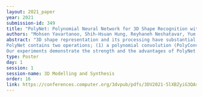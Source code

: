 ```yaml
---
layout: 2021_paper
year: 2021
submission-id: 349
title: "PolyNet: Polynomial Neural Network for 3D Shape Recognition with PolyShape Representation"
authors: "Mohsen Yavartanoo, Shih-Hsuan Hung, Reyhaneh Neshatavar, Yue Zhang and Kyoung Mu Lee"
abstract: "3D shape representation and its processing have substantial effects on 3D shape recognition. The polygon mesh as a 3D shape representation has many advantages in computer graphics and geometry processing. However, there are still some challenges for the existing deep neural network (DNN)-based methods on polygon mesh representation, such as handling the variations in the degree and permutations of the vertices and their pairwise distances. To overcome these challenges, we propose a DNN-based method (PolyNet) and a specific polygon mesh representation (PolyShape) with a multi-resolution structure.
PolyNet contains two operations; (1) a polynomial convolution (PolyConv) operation with learnable coefficients, which learns continuous distributions as the convolutional filters to share the weights across different vertices, and (2) a polygonal pooling (PolyPool) procedure by utilizing the multi-resolution structure of PolyShape to aggregate the features in a much lower dimension.
Our experiments demonstrate the strength and the advantages of PolyNet on both 3D shape classification and retrieval tasks compared to existing polygon mesh-based methods and its superiority in classifying graph representations of images."
type: Poster
day: 1
session: 1
session-name: 3D Modelling and Synthesis
order: 16
link: https://conferences.computer.org/3dvpub/pdfs/3DV2021-5lXBZyiG3QAsRBKXHIjqU8/268800b014/268800b014.pdf
---
```

